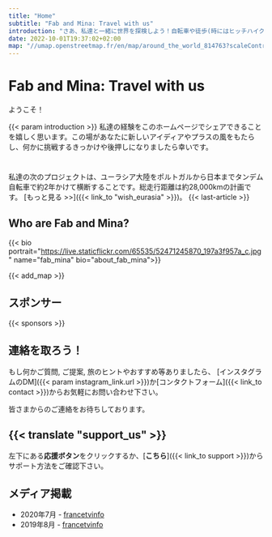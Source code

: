 ```yaml
---
title: "Home"
subtitle: "Fab and Mina: Travel with us"
introduction: "さあ、私達と一緒に世界を探検しよう！自転車や徒歩(時にはヒッチハイク)といった、なるべく二酸化炭素排出量の少ない移動方法で、この美しい星を旅しましょう。"
date: 2022-10-01T19:37:02+02:00
map: "//umap.openstreetmap.fr/en/map/around_the_world_814763?scaleControl=false&miniMap=false&scrollWheelZoom=false&zoomControl=true&allowEdit=false&moreControl=true&searchControl=null&tilelayersControl=null&embedControl=null&datalayersControl=true&onLoadPanel=undefined&captionBar=false#1/25.01/111.45"
---
```


# Fab and Mina: Travel with us
ようこそ！

{{< param introduction >}}
私達の経験をこのホームページでシェアできることを嬉しく思います。この場があなたに新しいアイディアやプラスの風をもたらし、何かに挑戦するきっかけや後押しになりましたら幸いです。
#
私達の次のプロジェクトは、ユーラシア大陸をポルトガルから日本までタンデム自転車で約2年かけて横断することです。総走行距離は約28,000kmの計画です。
[もっと見る >>]({{< link_to "wish_eurasia" >}})。
{{< last-article >}}




## Who are Fab and Mina?
{{< bio portrait="https://live.staticflickr.com/65535/52471245870_197a3f957a_c.jpg" name="fab_mina" bio="about_fab_mina">}}



{{< add_map >}}

## スポンサー
{{< sponsors >}}

## 連絡を取ろう！

もし何かご質問, ご提案, 旅のヒントやおすすめ等ありましたら、 [インスタグラムのDM]({{< param instagram_link.url >}})か[コンタクトフォーム]({{< link_to contact >}})からお気軽にお問い合わせ下さい。

皆さまからのご連絡をお待ちしております。
## {{< translate "support_us" >}}
左下にある**応援ボタン**をクリックするか、[**こちら**]({{< link_to support >}})からサポート方法をご確認下さい。

## メディア掲載
- 2020年7月 - [francetvinfo](https://la1ere.francetvinfo.fr/nouvellecaledonie/caledoniens-ailleurs-fabien-nomade-suspens-850376.html)
- 2019年8月 - [francetvinfo](https://la1ere.francetvinfo.fr/nouvellecaledonie/caledoniens-ailleurs-fabien-selle-nouvelles-aventures-721516.html)
